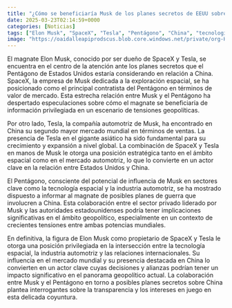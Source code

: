 ```yaml
---
title: "¿Cómo se beneficiaría Musk de los planes secretos de EEUU sobre China? De la tecnología espacial a las fábricas de Tesla"
date: 2025-03-23T02:14:59+0000
categories: [Noticias]
tags: ["Elon Musk", "SpaceX", "Tesla", "Pentágono", "China", "tecnología espacial", "industria automotriz."]
image: "https://oaidalleapiprodscus.blob.core.windows.net/private/org-HKmKxpuNw3Y88lm4EBrIPq0n/user-ZwiCXOggLL8ZNNKE2g7rXFmV/img-n2lMowsRRhOQdRhQdahVoVmP.png?st=2025-03-23T01%3A14%3A59Z&se=2025-03-23T03%3A14%3A59Z&sp=r&sv=2024-08-04&sr=b&rscd=inline&rsct=image/png&skoid=d505667d-d6c1-4a0a-bac7-5c84a87759f8&sktid=a48cca56-e6da-484e-a814-9c849652bcb3&skt=2025-03-23T02%3A10%3A29Z&ske=2025-03-24T02%3A10%3A29Z&sks=b&skv=2024-08-04&sig=pCgICsYE0Q%2Bd7kQpBqqcwyIRAwi7B01F0%2BzsvhFlBsg%3D"
---
```


El magnate Elon Musk, conocido por ser dueño de SpaceX y Tesla, se encuentra en el centro de la atención ante los planes secretos que el Pentágono de Estados Unidos estaría considerando en relación a China. SpaceX, la empresa de Musk dedicada a la exploración espacial, se ha posicionado como el principal contratista del Pentágono en términos de valor de mercado. Esta estrecha relación entre Musk y el Pentágono ha despertado especulaciones sobre cómo el magnate se beneficiaría de información privilegiada en un escenario de tensiones geopolíticas.

Por otro lado, Tesla, la compañía automotriz de Musk, ha encontrado en China su segundo mayor mercado mundial en términos de ventas. La presencia de Tesla en el gigante asiático ha sido fundamental para su crecimiento y expansión a nivel global. La combinación de SpaceX y Tesla en manos de Musk le otorga una posición estratégica tanto en el ámbito espacial como en el mercado automotriz, lo que lo convierte en un actor clave en la relación entre Estados Unidos y China.

El Pentágono, consciente del potencial de influencia de Musk en sectores clave como la tecnología espacial y la industria automotriz, se ha mostrado dispuesto a informar al magnate de posibles planes de guerra que involucren a China. Esta colaboración entre el sector privado liderado por Musk y las autoridades estadounidenses podría tener implicaciones significativas en el ámbito geopolítico, especialmente en un contexto de crecientes tensiones entre ambas potencias mundiales.

En definitiva, la figura de Elon Musk como propietario de SpaceX y Tesla le otorga una posición privilegiada en la intersección entre la tecnología espacial, la industria automotriz y las relaciones internacionales. Su influencia en el mercado mundial y su presencia destacada en China lo convierten en un actor clave cuyas decisiones y alianzas podrían tener un impacto significativo en el panorama geopolítico actual. La colaboración entre Musk y el Pentágono en torno a posibles planes secretos sobre China plantea interrogantes sobre la transparencia y los intereses en juego en esta delicada coyuntura.
    
